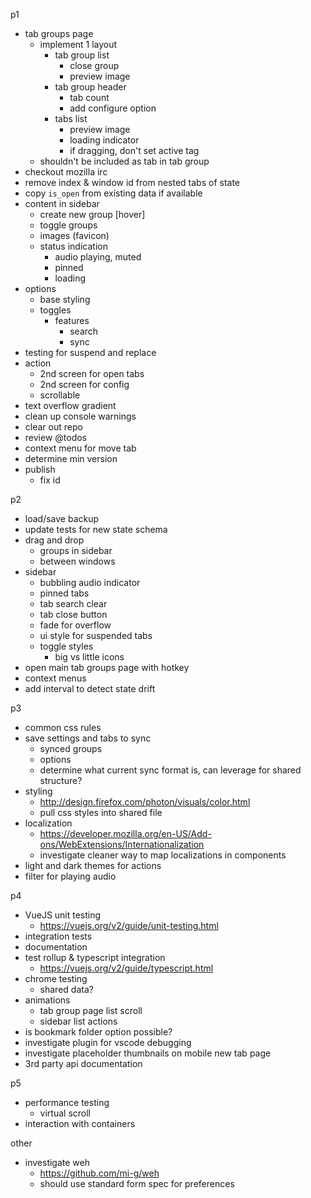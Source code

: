 p1
- tab groups page
  - implement 1 layout
    - tab group list
      - close group
      - preview image
    - tab group header
      - tab count
      - add configure option
    - tabs list
      - preview image
      - loading indicator
      - if dragging, don't set active tag
  - shouldn't be included as tab in tab group
- checkout mozilla irc
- remove index & window id from nested tabs of state
- copy `is_open` from existing data if available
- content in sidebar
  - create new group [hover]
  - toggle groups
  - images (favicon)
  - status indication
    - audio playing, muted
    - pinned
    - loading
- options
  - base styling
  - toggles
    - features
      - search
      - sync
- testing for suspend and replace
- action
  - 2nd screen for open tabs
  - 2nd screen for config
  - scrollable
- text overflow gradient
- clean up console warnings
- clear out repo
- review @todos
- context menu for move tab
- determine min version
- publish
  - fix id

p2
- load/save backup
- update tests for new state schema
- drag and drop
  - groups in sidebar
  - between windows
- sidebar
  - bubbling audio indicator
  - pinned tabs
  - tab search clear
  - tab close button
  - fade for overflow
  - ui style for suspended tabs
  - toggle styles
    - big vs little icons
- open main tab groups page with hotkey
- context menus
- add interval to detect state drift

p3
- common css rules
- save settings and tabs to sync
  - synced groups
  - options
  - determine what current sync format is, can leverage for shared structure?
- styling
  - http://design.firefox.com/photon/visuals/color.html
  - pull css styles into shared file
- localization
  - https://developer.mozilla.org/en-US/Add-ons/WebExtensions/Internationalization
  - investigate cleaner way to map localizations in components
- light and dark themes for actions
- filter for playing audio

p4
- VueJS unit testing
  - https://vuejs.org/v2/guide/unit-testing.html
- integration tests
- documentation
- test rollup & typescript integration
  - https://vuejs.org/v2/guide/typescript.html
- chrome testing
  - shared data?
- animations
  - tab group page list scroll
  - sidebar list actions
- is bookmark folder option possible?
- investigate plugin for vscode debugging
- investigate placeholder thumbnails on mobile new tab page
- 3rd party api documentation

p5
- performance testing
  - virtual scroll
- interaction with containers

other
- investigate weh
  - https://github.com/mi-g/weh
  - should use standard form spec for preferences
